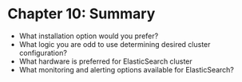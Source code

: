 # Chapter 10: Summary #

* What installation option would you prefer?
* What logic you are odd to use determining desired cluster configuration?
* What hardware is preferred for ElasticSearch cluster
* What monitoring and alerting options available for ElasticSearch?